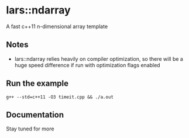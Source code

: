 # lars::ndarray
A fast c++11 n-dimensional array template

## Notes
- lars::ndarray relies heavily on compiler optimization, so there will be a huge speed difference if run with optimization flags enabled

## Run the example
    g++ --std=c++11 -O3 timeit.cpp && ./a.out

## Documentation
Stay tuned for more
